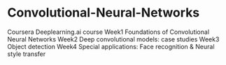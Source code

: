 # Convolutional-Neural-Networks
Coursera Deeplearning.ai course 
Week1 Foundations of Convolutional Neural Networks
Week2 Deep convolutional models: case studies
Week3 Object detection
Week4 Special applications: Face recognition & Neural style transfer
